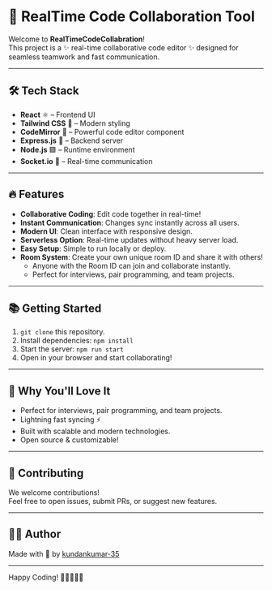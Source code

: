 # 🚀 RealTime Code Collaboration Tool

Welcome to **RealTimeCodeCollabration**!  
This project is a ✨ real-time collaborative code editor ✨ designed for seamless teamwork and fast communication.

---

## 🛠️ Tech Stack

- **React** ⚛️ – Frontend UI
- **Tailwind CSS** 🎨 – Modern styling
- **CodeMirror** 📝 – Powerful code editor component
- **Express.js** 🚂 – Backend server
- **Node.js** 🟩 – Runtime environment
- **Socket.io** 🔗 – Real-time communication

---

## 🔥 Features

- **Collaborative Coding**: Edit code together in real-time!
- **Instant Communication**: Changes sync instantly across all users.
- **Modern UI**: Clean interface with responsive design.
- **Serverless Option**: Real-time updates without heavy server load.
- **Easy Setup**: Simple to run locally or deploy.
- **Room System**: Create your own unique room ID and share it with others!  
  - Anyone with the Room ID can join and collaborate instantly.  
  - Perfect for interviews, pair programming, and team projects.

---

## 📚 Getting Started

1. `git clone` this repository.
2. Install dependencies: `npm install`
3. Start the server: `npm run start`
4. Open in your browser and start collaborating!

---

## 🎉 Why You'll Love It

- Perfect for interviews, pair programming, and team projects.
- Lightning fast syncing ⚡
- Built with scalable and modern technologies.
- Open source & customizable!

---

## 🤝 Contributing

We welcome contributions!  
Feel free to open issues, submit PRs, or suggest new features.

---

## 🧑‍💻 Author

Made with 💖 by [kundankumar-35](https://github.com/kundankumar-35)

---

Happy Coding! 👨‍💻👩‍💻🚀